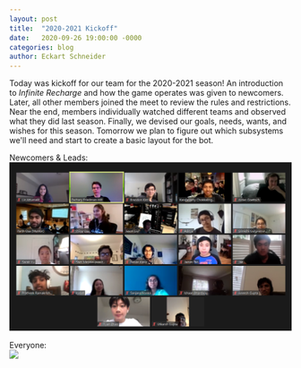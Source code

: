 ```yaml
---
layout: post
title:  "2020-2021 Kickoff"
date:   2020-09-26 19:00:00 -0000
categories: blog
author: Eckart Schneider
---
```

Today was kickoff for our team for the 2020-2021 season! An introduction to *Infinite Recharge* and how the game operates was given to newcomers. Later, all other members joined the meet to review the rules and restrictions. Near the end, members individually watched different teams and observed what they did last season. Finally, we devised our goals, needs, wants, and wishes for this season.
Tomorrow we plan to figure out which subsystems we'll need and start to create a basic layout for the bot. 

Newcomers & Leads: \
<img src="/img/blog/2020-09-KickoffDay1/kickoff_newcomer.png" width="650"/>  

Everyone: \
<img src="/img/blog/2020-09-KickoffDay1/kickoff.png" width="650"/>  
